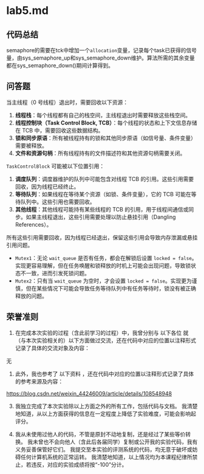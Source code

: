 # lab5.md

## 代码总结

semaphore的需要在tck中增加一个`allocation`变量，记录每个task已获得的信号量，由sys_semaphore_up和sys_semaphore_down维护。算法所需的其余变量都在sys_semaphore_down()期间计算得到。

## 问答题

当主线程（0 号线程）退出时，需要回收以下资源：

1. **线程栈**：每个线程都有自己的栈空间，主线程退出时需要释放这些栈空间。
2. **线程控制块（Task Control Block, TCB）**：每个线程的状态和上下文信息存储在 TCB 中，需要回收这些数据结构。
3. **锁和同步原语**：所有被线程持有的锁和其他同步原语（如信号量、条件变量）需要被释放。
4. **文件和资源句柄**：所有线程持有的文件描述符和其他资源句柄需要关闭。

`TaskControlBlock` 可能被以下位置引用：

1. **调度队列**：调度器维护的队列中可能包含对线程 TCB 的引用。这些引用需要回收，因为线程已经终止。
2. **等待队列**：如果线程在等待某个资源（如锁、条件变量），它的 TCB 可能在等待队列中。这些引用也需要回收。
3. **其他线程**：其他线程可能持有某些线程的 TCB 的引用，用于线程间通信或同步。如果主线程退出，这些引用需要处理以防止悬挂引用（Dangling References）。

所有这些引用需要回收，因为线程已经退出，保留这些引用会导致内存泄漏或悬挂引用问题。

- `Mutex1`：无论 `wait_queue` 是否有任务，都会在解锁后设置 `locked = false`。实现更容易理解，但在任务唤醒和锁释放的时机上可能会出现问题，导致锁状态不一致，进而引发死锁问题。
- `Mutex2`：只有当 `wait_queue` 为空时，才会设置 `locked = false`。实现更为谨慎，但在某些情况下可能会导致任务等待队列中有任务等待时，锁没有被正确释放的问题。

## 荣誉准则

1. 在完成本次实验的过程（含此前学习的过程）中，我曾分别与 以下各位 就（与本次实验相关的）以下方面做过交流，还在代码中对应的位置以注释形式记录了具体的交流对象及内容：

无

1. 此外，我也参考了 以下资料 ，还在代码中对应的位置以注释形式记录了具体的参考来源及内容：

https://blog.csdn.net/weixin_44246009/article/details/108548948

3. 我独立完成了本次实验除以上方面之外的所有工作，包括代码与文档。 我清楚地知道，从以上方面获得的信息在一定程度上降低了实验难度，可能会影响起评分。

4. 我从未使用过他人的代码，不管是原封不动地复制，还是经过了某些等价转换。 我未曾也不会向他人（含此后各届同学）复制或公开我的实验代码，我有义务妥善保管好它们。 我提交至本实验的评测系统的代码，均无意于破坏或妨碍任何计算机系统的正常运转。 我清楚地知道，以上情况均为本课程纪律所禁止，若违反，对应的实验成绩将按“-100”分计。
